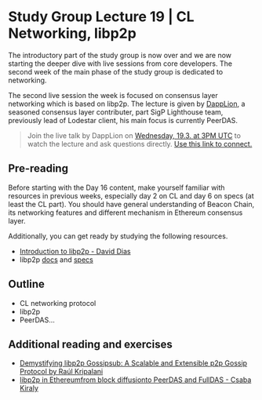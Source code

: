 # Study Group Lecture 19 | CL Networking, libp2p

The introductory part of the study group is now over and we are now starting the deeper dive with live sessions from core developers. The second week of the main phase of the study group is dedicated to networking. 

The second live session the week is focused on consensus layer networking which is based on libp2p. The lecture is given by [DappLion](https://github.com/dapplion), a seasoned consensus layer contributer, part SigP Lighthouse team, previously lead of Lodestar client, his main focus is currently PeerDAS.

> Join the live talk by DappLion on [Wednesday, 19.3. at 3PM UTC](https://www.timeanddate.com/worldclock/converter.html?iso=20250319T150000&p1=1440&p2=37&p3=136&p4=237&p5=923&p6=204&p7=671&p8=16&p9=41&p10=107&p11=28) to watch the lecture and ask questions directly. [Use this link to connect.](https://meet.ethereum.org/eps-office-hours) 


## Pre-reading

Before starting with the Day 16 content, make yourself familiar with resources in previous weeks, especially day 2 on CL and day 6 on specs (at least the CL part). You should have general understanding of Beacon Chain, its networking features and different mechanism in Ethereum consensus layer. 

Additionally, you can get ready by studying the following resources.

- [Introduction to libp2p - David Dias](https://www.youtube.com/watch?v=CRe_oDtfRLw)
- libp2p [docs](https://docs.libp2p.io/) and [specs](https://github.com/libp2p/specs)

## Outline

- CL networking protocol
- libp2p
- PeerDAS...

## Additional reading and exercises

-  [Demystifying libp2p Gossipsub: A Scalable and Extensible p2p Gossip Protocol by Raúl Kripalani ](https://www.youtube.com/watch?v=BUc4xta7Mfk)
-  [libp2p in Ethereumfrom block diffusionto PeerDAS and FullDAS - Csaba Kiraly ](https://www.youtube.com/watch?v=sI_Qr1vHUk4)